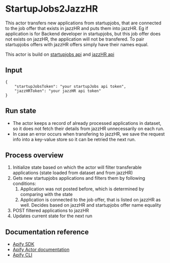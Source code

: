 # StartupJobs2JazzHR

This actor transfers new applications from startupjobs, that are connected to the job offer that exists in jazzHR and puts them into jazzHR.
Eg if application is for Backend developer in startupjobs, but this job offer does not exists on jazzHR, the application will not be transfered.
To pair startupjobs offers with jazzHR offers simply have their names equal.

This actor is build on [startupjobs api](https://www.startupjobs.cz/dev/public-api) and [jazzHR api](http://www.resumatorapi.com/v1/)

## Input
```
{
    "startupJobsToken": "your startupJobs api token",
    "jazzHRToken": "your jazzHR api token"
}
```

## Run state
- The actor keeps a record of already processed applications in dataset, so it does not fetch their details from jazzHR unnecessarily on each run.
- In case an error occurs when transfering to jazzHR, we save the request info into a key-value store so it can be retried the next run.
## Process overview
1. Initialize state based on which the actor will filter transferable applications (state loaded from dataset and from jazzHR)
2. Gets new startupjobs applications and filters them by following conditions:
    1. Application was not posted before, which is determined by comparing with the state
    2. Application is connected to the job offer, that is listed on jazzHR as well. Decides based on jazzHR and startupjobs offer name equality
3. POST filtered applications to jazzHR
4. Updates current state for the next run

## Documentation reference

- [Apify SDK](https://sdk.apify.com/)
- [Apify Actor documentation](https://docs.apify.com/actor)
- [Apify CLI](https://docs.apify.com/cli)
